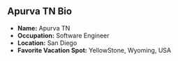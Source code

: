 ## Apurva TN Bio

- **Name:** Apurva TN
- **Occupation:** Software Engineer
- **Location:** San Diego
- **Favorite Vacation Spot:** YellowStone, Wyoming, USA
